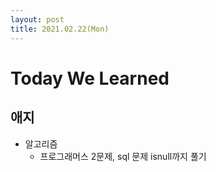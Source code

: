 ```yaml
---
layout: post
title: 2021.02.22(Mon)
---
```


# Today We Learned

## 애지
- 알고리즘
  - 프로그래머스 2문제, sql 문제 isnull까지 풀기

